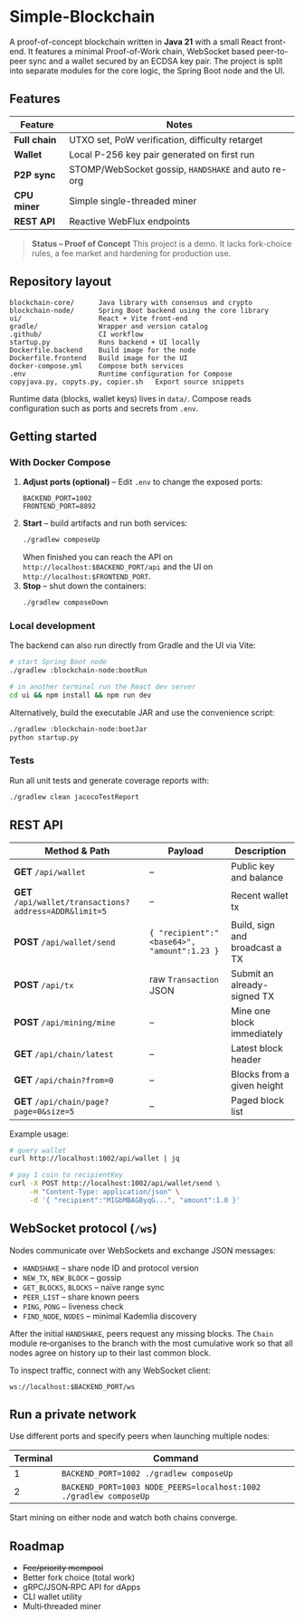 # Simple-Blockchain

A proof-of-concept blockchain written in **Java 21** with a small React front-end. It features a minimal Proof-of-Work chain, WebSocket based peer-to-peer sync and a wallet secured by an ECDSA key pair. The project is split into separate modules for the core logic, the Spring Boot node and the UI.

## Features

| Feature | Notes |
|---------|-------|
| **Full chain** | UTXO set, PoW verification, difficulty retarget |
| **Wallet** | Local P-256 key pair generated on first run |
| **P2P sync** | STOMP/WebSocket gossip, `HANDSHAKE` and auto re-org |
| **CPU miner** | Simple single-threaded miner |
| **REST API** | Reactive WebFlux endpoints |

> **Status – Proof of Concept**
> This project is a demo. It lacks fork-choice rules, a fee market and hardening for production use.

## Repository layout

```
blockchain-core/      Java library with consensus and crypto
blockchain-node/      Spring Boot backend using the core library
ui/                   React + Vite front-end
gradle/               Wrapper and version catalog
.github/              CI workflow
startup.py            Runs backend + UI locally
Dockerfile.backend    Build image for the node
Dockerfile.frontend   Build image for the UI
docker-compose.yml    Compose both services
.env                  Runtime configuration for Compose
copyjava.py, copyts.py, copier.sh   Export source snippets
```

Runtime data (blocks, wallet keys) lives in `data/`. Compose reads configuration such as ports and secrets from `.env`.

## Getting started

### With Docker Compose

1. **Adjust ports (optional)** – Edit `.env` to change the exposed ports:
   ```env
   BACKEND_PORT=1002
   FRONTEND_PORT=8892
   ```
2. **Start** – build artifacts and run both services:
   ```bash
   ./gradlew composeUp
   ```
   When finished you can reach the API on `http://localhost:$BACKEND_PORT/api` and the UI on `http://localhost:$FRONTEND_PORT`.
3. **Stop** – shut down the containers:
   ```bash
   ./gradlew composeDown
   ```

### Local development

The backend can also run directly from Gradle and the UI via Vite:

```bash
# start Spring Boot node
./gradlew :blockchain-node:bootRun

# in another terminal run the React dev server
cd ui && npm install && npm run dev
```
Alternatively, build the executable JAR and use the convenience script:

```bash
./gradlew :blockchain-node:bootJar
python startup.py
```

### Tests

Run all unit tests and generate coverage reports with:

```bash
./gradlew clean jacocoTestReport
```

## REST API

| Method & Path | Payload | Description |
|---------------|---------|-------------|
| **GET** `/api/wallet` | – | Public key and balance |
| **GET** `/api/wallet/transactions?address=ADDR&limit=5` | – | Recent wallet tx |
| **POST** `/api/wallet/send` | `{ "recipient":"<base64>", "amount":1.23 }` | Build, sign and broadcast a TX |
| **POST** `/api/tx` | raw `Transaction` JSON | Submit an already-signed TX |
| **POST** `/api/mining/mine` | – | Mine one block immediately |
| **GET** `/api/chain/latest` | – | Latest block header |
| **GET** `/api/chain?from=0` | – | Blocks from a given height |
| **GET** `/api/chain/page?page=0&size=5` | – | Paged block list |

Example usage:

```bash
# query wallet
curl http://localhost:1002/api/wallet | jq

# pay 1 coin to recipientKey
curl -X POST http://localhost:1002/api/wallet/send \
     -H "Content-Type: application/json" \
     -d '{ "recipient":"MIGbMBAGByqG...", "amount":1.0 }'
```

## WebSocket protocol (`/ws`)

Nodes communicate over WebSockets and exchange JSON messages:

* `HANDSHAKE` – share node ID and protocol version
* `NEW_TX`, `NEW_BLOCK` – gossip
* `GET_BLOCKS`, `BLOCKS` – naïve range sync
* `PEER_LIST` – share known peers
* `PING`, `PONG` – liveness check
* `FIND_NODE`, `NODES` – minimal Kademlia discovery

After the initial `HANDSHAKE`, peers request any missing blocks. The `Chain` module re‑organises to the branch with the most cumulative work so that all nodes agree on history up to their last common block.

To inspect traffic, connect with any WebSocket client:

```
ws://localhost:$BACKEND_PORT/ws
```

## Run a private network

Use different ports and specify peers when launching multiple nodes:

| Terminal | Command |
|----------|---------|
| 1 | `BACKEND_PORT=1002 ./gradlew composeUp` |
| 2 | `BACKEND_PORT=1003 NODE_PEERS=localhost:1002 ./gradlew composeUp` |

Start mining on either node and watch both chains converge.

## Roadmap

* ~~Fee/priority mempool~~
* Better fork choice (total work)
* gRPC/JSON‑RPC API for dApps
* CLI wallet utility
* Multi‑threaded miner

